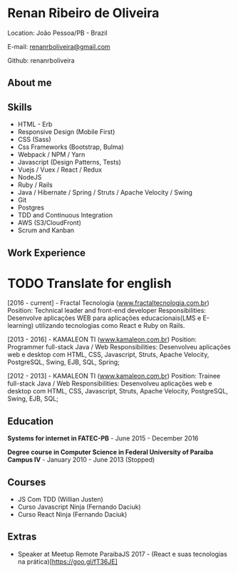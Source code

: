 # Renan Ribeiro de Oliveira

Location: João Pessoa/PB - Brazil

E-mail: renanrboliveira@gmail.com

Github: renanrboliveira

## About me

## Skills

* HTML - Erb
* Responsive Design (Mobile First)
* CSS (Sass)
* Css Frameworks (Bootstrap, Bulma)
* Webpack / NPM / Yarn 
* Javascript (Design Patterns, Tests)
* Vuejs / Vuex / React / Redux
* NodeJS
* Ruby / Rails
* Java / Hibernate / Spring / Struts / Apache Velocity / Swing
* Git
* Postgres
* TDD and Continuous Integration
* AWS (S3/CloudFront)
* Scrum and Kanban

## Work Experience
# TODO Translate for english 
[2016 - current]  - Fractal Tecnologia (www.fractaltecnologia.com.br)
Position: Technical leader and front-end developer
Responsibilities: Desenvolve aplicações WEB para aplicações educacionais(LMS e E-learning) utilizando tecnologias como React e Ruby on Rails.

[2013 - 2016]  - KAMALEON TI (www.kamaleon.com.br)
Position: Programmer full-stack Java / Web
Responsibilities: Desenvolveu aplicações web e desktop com HTML, CSS, Javascript, Struts, Apache Velocity, PostgreSQL, Swing, EJB, SQL, Spring;	


[2012 - 2013] - KAMALEON TI (www.kamaleon.com.br)
Position: Trainee full-stack Java / Web
Responsibilities: Desenvolveu aplicações web e desktop com HTML, CSS, Javascript, Struts, Apache Velocity, PostgreSQL, Swing, EJB, SQL;

## Education

**Systems for internet in FATEC-PB** - June 2015 - December 2016

**Degree course in Computer Science in Federal University of Paraiba Campus IV** - January 2010 - June 2013 (Stopped)

## Courses

* JS Com TDD (Willian Justen)
* Curso Javascript Ninja (Fernando Daciuk)
* Curso React Ninja (Fernando Daciuk)

## Extras

* Speaker at Meetup Remote ParaibaJS 2017 - (React e suas tecnologias na prática)[https://goo.gl/fT36JE]
